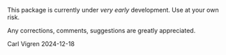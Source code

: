 This package is currently under *very early* development.
Use at your own risk. 

Any corrections, comments, suggestions are greatly appreciated.

Carl Vigren 2024-12-18

